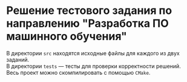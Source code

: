 # Решение тестового задания по направлению "Разработка ПО машинного обучения"

В директории `src` находятся исходные файлы для каждого из двух заданий.  
В директории `tests` — тесты для проверки корректности решений.  
Весь проект можно скомпилировать с помощью `CMake`.